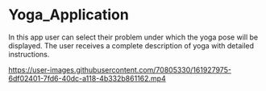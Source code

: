 # Yoga_Application
In this app user can select their problem under which the yoga pose will be displayed. The user receives a complete description of yoga with detailed instructions.

https://user-images.githubusercontent.com/70805330/161927975-6df02401-7fd6-40dc-a118-4b332b861162.mp4

